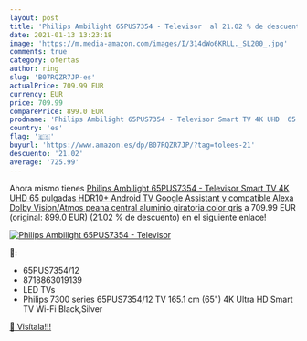 ```yaml
---
layout: post
title: 'Philips Ambilight 65PUS7354 - Televisor  al 21.02 % de descuento'
date: 2021-01-13 13:23:18
image: 'https://m.media-amazon.com/images/I/314dWo6KRLL._SL200_.jpg'
comments: true
category: ofertas
author: ring
slug: 'B07RQZR7JP-es'
actualPrice: 709.99 EUR
currency: EUR
price: 709.99
comparePrice: 899.0 EUR
prodname: 'Philips Ambilight 65PUS7354 - Televisor Smart TV 4K UHD  65 pulgadas  HDR10+  Android TV  Google Assistant y compatible Alexa  Dolby Vision/Atmos  peana central aluminio giratoria  color gris'
country: 'es'
flag: '🇪🇸'
buyurl: 'https://www.amazon.es/dp/B07RQZR7JP/?tag=tolees-21'
descuento: '21.02'
average: '725.99'
---
```


Ahora mismo tienes [Philips Ambilight 65PUS7354 - Televisor Smart TV 4K UHD  65 pulgadas  HDR10+  Android TV  Google Assistant y compatible Alexa  Dolby Vision/Atmos  peana central aluminio giratoria  color gris](https://www.amazon.es/dp/B07RQZR7JP/?tag=tolees-21) a 709.99 EUR (original: 899.0 EUR) (21.02 %  de descuento) en el siguiente enlace!

[![Philips Ambilight 65PUS7354 - Televisor ](https://m.media-amazon.com/images/I/314dWo6KRLL._SL200_.jpg)](https://www.amazon.es/dp/B07RQZR7JP/?tag=tolees-21)

🔎:

- 65PUS7354/12
- 8718863019139
- LED TVs
- Philips 7300 series 65PUS7354/12 TV 165.1 cm (65") 4K Ultra HD Smart TV Wi-Fi Black,Silver

[🛒 Visítala!!!](https://www.amazon.es/dp/B07RQZR7JP/?tag=tolees-21)
